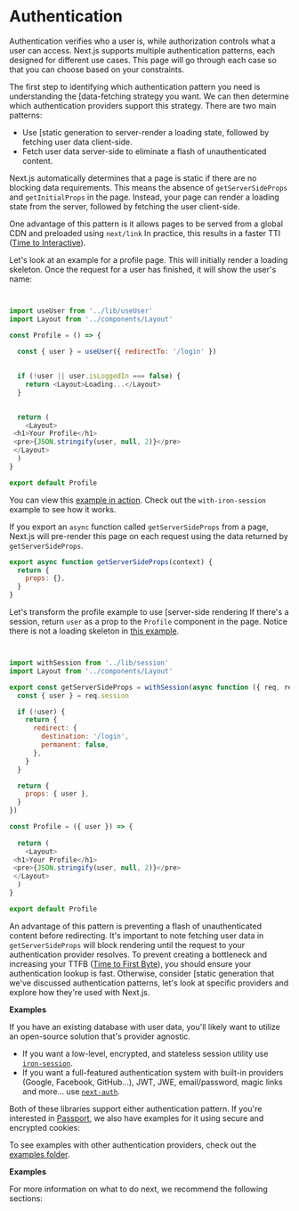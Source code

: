 # Authentication


Authentication verifies who a user is, while authorization controls what a user can access. Next.js supports multiple authentication patterns, each designed for different use cases. This page will go through each case so that you can choose based on your constraints.


The first step to identifying which authentication pattern you need is understanding the [data-fetching strategy you want. We can then determine which authentication providers support this strategy. There are two main patterns:


* Use [static generation to server-render a loading state, followed by fetching user data client-side.
* Fetch user data server-side to eliminate a flash of unauthenticated content.


Next.js automatically determines that a page is static if there are no blocking data requirements. This means the absence of `getServerSideProps` and `getInitialProps` in the page. Instead, your page can render a loading state from the server, followed by fetching the user client-side.


One advantage of this pattern is it allows pages to be served from a global CDN and preloaded using `next/link` In practice, this results in a faster TTI ([Time to Interactive](https://web.dev/interactive/)).


Let's look at an example for a profile page. This will initially render a loading skeleton. Once the request for a user has finished, it will show the user's name:



```javascript


import useUser from '../lib/useUser'
import Layout from '../components/Layout'

const Profile = () => {
  
  const { user } = useUser({ redirectTo: '/login' })

  
  if (!user || user.isLoggedIn === false) {
    return <Layout>Loading...</Layout>
  }

  
  return (
    <Layout>
 <h1>Your Profile</h1>
 <pre>{JSON.stringify(user, null, 2)}</pre>
 </Layout>
  )
}

export default Profile

```

You can view this [example in action](https://iron-session-example.vercel.app/). Check out the `with-iron-session` example to see how it works.


If you export an `async` function called `getServerSideProps` from a page, Next.js will pre-render this page on each request using the data returned by `getServerSideProps`.



```javascript
export async function getServerSideProps(context) {
  return {
    props: {}, 
  }
}

```

Let's transform the profile example to use [server-side rendering If there's a session, return `user` as a prop to the `Profile` component in the page. Notice there is not a loading skeleton in [this example](https://iron-session-example.vercel.app/).



```javascript


import withSession from '../lib/session'
import Layout from '../components/Layout'

export const getServerSideProps = withSession(async function ({ req, res }) {
  const { user } = req.session

  if (!user) {
    return {
      redirect: {
        destination: '/login',
        permanent: false,
      },
    }
  }

  return {
    props: { user },
  }
})

const Profile = ({ user }) => {
  
  return (
    <Layout>
 <h1>Your Profile</h1>
 <pre>{JSON.stringify(user, null, 2)}</pre>
 </Layout>
  )
}

export default Profile

```

An advantage of this pattern is preventing a flash of unauthenticated content before redirecting. It's important to note fetching user data in `getServerSideProps` will block rendering until the request to your authentication provider resolves. To prevent creating a bottleneck and increasing your TTFB ([Time to First Byte](https://web.dev/time-to-first-byte/)), you should ensure your authentication lookup is fast. Otherwise, consider [static generation that we've discussed authentication patterns, let's look at specific providers and explore how they're used with Next.js.



**Examples**

If you have an existing database with user data, you'll likely want to utilize an open-source solution that's provider agnostic.


* If you want a low-level, encrypted, and stateless session utility use [`iron-session`](https://github.com/vercel/next.js/tree/canary/examples/with-iron-session).
* If you want a full-featured authentication system with built-in providers (Google, Facebook, GitHub…), JWT, JWE, email/password, magic links and more… use [`next-auth`](https://github.com/nextauthjs/next-auth-example).


Both of these libraries support either authentication pattern. If you're interested in [Passport](http://www.passportjs.org/), we also have examples for it using secure and encrypted cookies:


To see examples with other authentication providers, check out the [examples folder](https://github.com/vercel/next.js/tree/canary/examples).



**Examples**

For more information on what to do next, we recommend the following sections:





